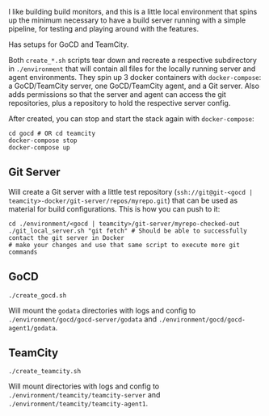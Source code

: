 I like building build monitors, and this is a little local environment that spins up the minimum necessary to have a build server running with a simple pipeline, for testing and playing around with the features.

Has setups for GoCD and TeamCity.

Both `create_*.sh` scripts tear down and recreate a respective subdirectory in `./environment` that will contain all files for the locally running server and agent environments. They spin up 3 docker containers with `docker-compose`: a GoCD/TeamCity server, one GoCD/TeamCity agent, and a Git server. Also adds permissions so that the server and agent can access the git repositories, plus a repository to hold the respective server config.


After created, you can stop and start the stack again with `docker-compose`:
```
cd gocd # OR cd teamcity
docker-compose stop
docker-compose up
```

## Git Server
Will create a Git server with a little test repository (`ssh://git@git-<gocd | teamcity>-docker/git-server/repos/myrepo.git`) that can be used as material for build configurations. This is how you can push to it:

```
cd ./environment/<gocd | teamcity>/git-server/myrepo-checked-out
./git_local_server.sh "git fetch" # Should be able to successfully contact the git server in Docker
# make your changes and use that same script to execute more git commands
```

## GoCD
```
./create_gocd.sh
```

Will mount the `godata` directories with logs and config to `./environment/gocd/gocd-server/godata` and `./environment/gocd/gocd-agent1/godata`.

## TeamCity
```
./create_teamcity.sh
```

Will mount directories with logs and config to `./environment/teamcity/teamcity-server` and `./environment/teamcity/teamcity-agent1`.